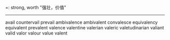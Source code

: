 =: strong, worth "强壮，价值"

---
avail
countervail
prevail
ambivalence
ambivalent
convalesce
equivalency
equivalent
prevalent
valence
valentine
valerian
valeric
valetudinarian
valiant
valid
valor
valour
value
valent

